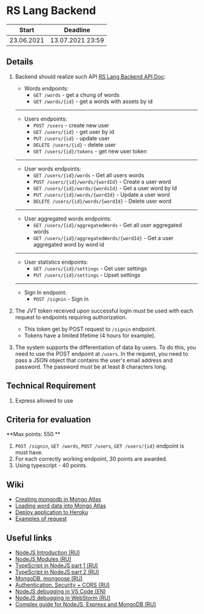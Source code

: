 # RS Lang Backend

| Start        | Deadline         |
| ------------ | ---------------- |
| 23.06.2021   | 13.07.2021 23:59 |

## Details
1. Backend should realize such API [RS Lang Backend API Doc](https://react-learnwords-example.herokuapp.com/doc/#):
   - Words endpoints:
     - ```GET /words``` - get a chung of words
     - ```GET /words/{id}``` - get a words with assets by id
   ------------------------------------------------------
   - Users endpoints:
     - ```POST /users``` - create new user
     - ```GET /users/{id}``` - get user by id
     - ```PUT /users/{id}``` - update user
     - ```DELETE /users/{id}``` - delete user
     - ```GET /users/{id}/tokens``` - get new user token
   ------------------------------------------------------
   - User words endpoints:
     - ```GET /users/{id}/words``` - Get all users words
     - ```POST /users/{id}/words/{wordId}``` - Create a user word
     - ```GET /users/{id}/words/{wordsId}``` - Get a user word by Id
     - ```PUT /users/{id}/words/{wordId}``` - Update a user word
     - ```DELETE /users/{id}/words/{wordId}``` - Delete user word
   ------------------------------------------------------
   - User aggregated words endpoints:
     - ```GET /users/{id}/aggregatedWords``` - Get all user aggregated words
     - ```GET /users/{id}/aggregatedWords/{wordId}``` - Get a user aggregated word by word id
   ------------------------------------------------------
   - User statistics endpoints:
     - ```GET /users/{id}/settings``` - Get user settings
     - ```PUT /users/{id}/settings``` - Upset settings
   ------------------------------------------------------
   - Sign In endpoint:
     - ```POST /signin``` - Sign in

2. The JVT token received upon successful login must be used with each request to endpoints requiring authorization. 
   - This token get by POST request to `/signin` endpoint.
   - Tokens have a limited lifetime (4 hours for example).
3. The system supports the differentiation of data by users. To do this, you need to use the POST endpoint at `/users`. In the request, you need to pass a JSON object that contains the user's email address and password. The password must be at least 8 characters long.

## Technical Requirement
1. Express allowed to use

## Criteria for evaluation
**Max points: 550 **

1. ```POST /signin```, ```GET /words```, ```POST /users```, ```GET /users/{id}``` endpoint is must have.
2. For each correctly working endpoint, 30 points are awarded.
3. Using typescript - 40 points.

## Wiki
 - [Creating mongodb in Mongo Atlas](https://github.com/rolling-scopes-school/react-rslang-be/wiki/%D0%A1%D0%BE%D0%B7%D0%B4%D0%B0%D0%BD%D0%B8%D0%B5-%D0%B1%D0%B0%D0%B7%D1%8B-mongodb-%D0%B2-Mongo-Atlas)
 - [Loading word data into Mongo Atlas](https://github.com/rolling-scopes-school/react-rslang-be/wiki/%D0%97%D0%B0%D0%B3%D1%80%D1%83%D0%B7%D0%BA%D0%B0-%D0%B4%D0%B0%D0%BD%D0%BD%D1%8B%D1%85-%D0%BE-%D1%81%D0%BB%D0%BE%D0%B2%D0%B0%D1%85-%D0%B2-Mongo-Atlas)
 - [Deploy application to Heroku](https://github.com/rolling-scopes-school/react-rslang-be/wiki/%D0%94%D0%B5%D0%BF%D0%BB%D0%BE%D0%B9-%D0%BF%D1%80%D0%B8%D0%BB%D0%BE%D0%B6%D0%B5%D0%BD%D0%B8%D1%8F-%D0%BD%D0%B0-Heroku)
 - [Examples of request](https://github.com/rolling-scopes-school/react-rslang-be/wiki/%D0%9F%D1%80%D0%B8%D0%BC%D0%B5%D1%80%D1%8B-%D0%B7%D0%B0%D0%BF%D1%80%D0%BE%D1%81%D0%BE%D0%B2-%D0%BA-API)

## Useful links
 - [NodeJS Introduction (RU)](https://www.youtube.com/watch?v=Bs3MUHB_o8U&list=PLzLiprpVuH8eLZd665rBTYaLRw7TONz7E&index=1)
 - [NodeJS Modules (RU)](https://www.youtube.com/watch?v=RXFOAqsWzFA&list=PLzLiprpVuH8eLZd665rBTYaLRw7TONz7E&index=2)
 - [TypeScript in NodeJS part 1 (RU)](https://www.youtube.com/watch?v=I_aTbZcH8Do&list=PLzLiprpVuH8eLZd665rBTYaLRw7TONz7E&index=9)
 - [TypeScript in NodeJS part 2 (RU)](https://www.youtube.com/watch?v=CegrbRXGw20&list=PLzLiprpVuH8eLZd665rBTYaLRw7TONz7E&index=10)
 - [MongoDB, mongoose (RU)](https://www.youtube.com/watch?v=Iyuf0GBgETs)
 - [Authentication. Security + CORS (RU)](https://www.youtube.com/watch?v=K0K4bCQAfUM)
 - [NodeJS debugging in VS Code (EN)](https://www.youtube.com/watch?v=2oFKNL7vYV8)
 - [NodeJS debugging in WebStorm (RU)](https://www.youtube.com/watch?v=5-YfjWaLj2w&t=301s)
 - [Complex guide for NodeJS, Express and MongoDB (RU)](https://metanit.com/web/nodejs/)